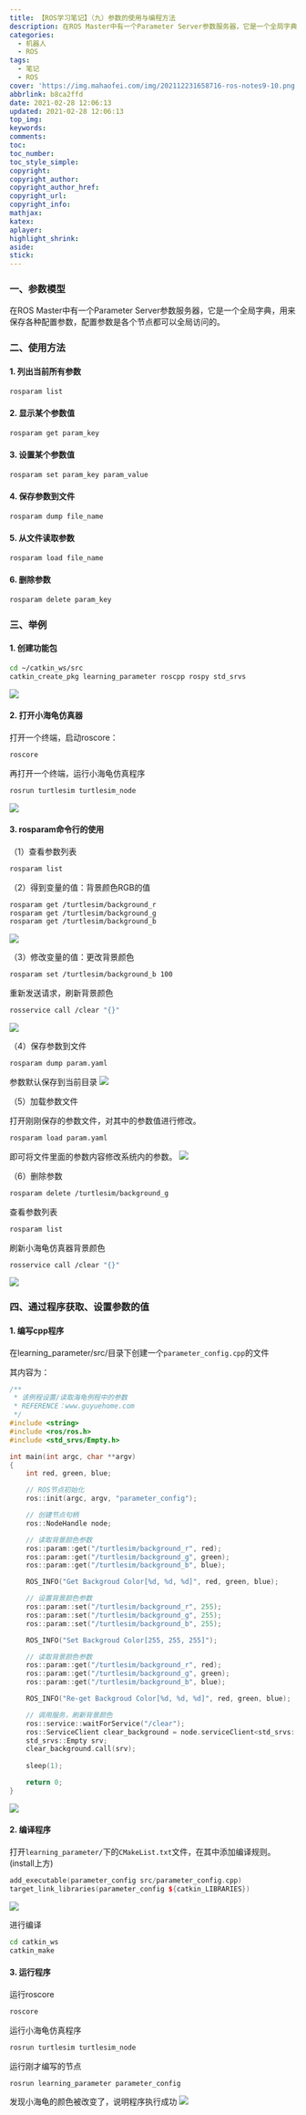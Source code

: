 ```yaml
---
title: 【ROS学习笔记】（九）参数的使用与编程方法
description: 在ROS Master中有一个Parameter Server参数服务器，它是一个全局字典，用来保存各种配置参数，配置参数是各个节点都可以全局访问的。
categories:
  - 机器人
  - ROS
tags:
  - 笔记
  - ROS
cover: 'https://img.mahaofei.com/img/202112231658716-ros-notes9-10.png'
abbrlink: b8ca2ffd
date: 2021-02-28 12:06:13
updated: 2021-02-28 12:06:13
top_img:
keywords:
comments:
toc:
toc_number:
toc_style_simple:
copyright:
copyright_author:
copyright_author_href:
copyright_url:
copyright_info:
mathjax:
katex:
aplayer:
highlight_shrink:
aside:
stick:
---
```


### 一、参数模型

在ROS Master中有一个Parameter Server参数服务器，它是一个全局字典，用来保存各种配置参数，配置参数是各个节点都可以全局访问的。

### 二、使用方法

#### 1. 列出当前所有参数

```bash
rosparam list
```

#### 2. 显示某个参数值

```bash
rosparam get param_key
```

#### 3. 设置某个参数值

```bash
rosparam set param_key param_value
```

#### 4. 保存参数到文件

```bash
rosparam dump file_name
```

#### 5. 从文件读取参数

```bash
rosparam load file_name
```

#### 6. 删除参数

```bash
rosparam delete param_key
```



### 三、举例

#### 1. 创建功能包

```bash
cd ~/catkin_ws/src
catkin_create_pkg learning_parameter roscpp rospy std_srvs
```
![](https://img.mahaofei.com/img/202112231656763-ros-notes9-1.png)

#### 2. 打开小海龟仿真器

打开一个终端，启动roscore：

```bash
roscore
```

再打开一个终端，运行小海龟仿真程序

```bash
rosrun turtlesim turtlesim_node
```
![](https://img.mahaofei.com/img/202112231656152-ros-notes9-2.png)

#### 3. rosparam命令行的使用

（1）查看参数列表

```bash
rosparam list
```

（2）得到变量的值：背景颜色RGB的值

```bash
rosparam get /turtlesim/background_r
rosparam get /turtlesim/background_g
rosparam get /turtlesim/background_b
```
![](https://img.mahaofei.com/img/202112231656272-ros-notes9-3.png)

（3）修改变量的值：更改背景颜色

```bash
rosparam set /turtlesim/background_b 100
```

重新发送请求，刷新背景颜色

```bash
rosservice call /clear "{}"
```
![](https://img.mahaofei.com/img/202112231656088-ros-notes9-4.png)

（4）保存参数到文件

```bash
rosparam dump param.yaml
```

参数默认保存到当前目录
![](https://img.mahaofei.com/img/202112231657663-ros-notes9-5.png)

（5）加载参数文件

打开刚刚保存的参数文件，对其中的参数值进行修改。

```bash
rosparam load param.yaml
```

即可将文件里面的参数内容修改系统内的参数。
![](https://img.mahaofei.com/img/202112231657124-ros-notes9-6.png)

（6）删除参数

```bash
rosparam delete /turtlesim/background_g
```


查看参数列表

```bash
rosparam list
```

刷新小海龟仿真器背景颜色

```bash
rosservice call /clear "{}"
```
![](https://img.mahaofei.com/img/202112231657366-ros-notes9-7.png)

### 四、通过程序获取、设置参数的值

#### 1. 编写cpp程序

在learning_parameter/src/目录下创建一个`parameter_config.cpp`的文件

其内容为：

```c++
/**
 * 该例程设置/读取海龟例程中的参数
 * REFERENCE：www.guyuehome.com
 */
#include <string>
#include <ros/ros.h>
#include <std_srvs/Empty.h>

int main(int argc, char **argv)
{
	int red, green, blue;

    // ROS节点初始化
    ros::init(argc, argv, "parameter_config");

    // 创建节点句柄
    ros::NodeHandle node;

    // 读取背景颜色参数
	ros::param::get("/turtlesim/background_r", red);
	ros::param::get("/turtlesim/background_g", green);
	ros::param::get("/turtlesim/background_b", blue);

	ROS_INFO("Get Backgroud Color[%d, %d, %d]", red, green, blue);

	// 设置背景颜色参数
	ros::param::set("/turtlesim/background_r", 255);
	ros::param::set("/turtlesim/background_g", 255);
	ros::param::set("/turtlesim/background_b", 255);

	ROS_INFO("Set Backgroud Color[255, 255, 255]");

    // 读取背景颜色参数
	ros::param::get("/turtlesim/background_r", red);
	ros::param::get("/turtlesim/background_g", green);
	ros::param::get("/turtlesim/background_b", blue);

	ROS_INFO("Re-get Backgroud Color[%d, %d, %d]", red, green, blue);

	// 调用服务，刷新背景颜色
	ros::service::waitForService("/clear");
	ros::ServiceClient clear_background = node.serviceClient<std_srvs::Empty>("/clear");
	std_srvs::Empty srv;
	clear_background.call(srv);
	
	sleep(1);

    return 0;
}
```
![](https://img.mahaofei.com/img/202112231658670-ros-notes9-8.png)

#### 2. 编译程序

打开`learning_parameter/`下的`CMakeList.txt`文件，在其中添加编译规则。(install上方)

```c++
add_executable(parameter_config src/parameter_config.cpp)
target_link_libraries(parameter_config ${catkin_LIBRARIES})
```
![](https://img.mahaofei.com/img/202112231658934-ros-notes9-9.png)

进行编译

```bash
cd catkin_ws
catkin_make
```

#### 3. 运行程序

运行roscore

```bash
roscore
```

运行小海龟仿真程序

```bash
rosrun turtlesim turtlesim_node
```

运行刚才编写的节点

```bash
rosrun learning_parameter parameter_config
```

发现小海龟的颜色被改变了，说明程序执行成功
![](https://img.mahaofei.com/img/202112231658716-ros-notes9-10.png)